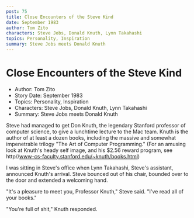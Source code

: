 ```yaml
---
post: 75
title: Close Encounters of the Steve Kind
date: September 1983
author: Tom Zito
characters: Steve Jobs, Donald Knuth, Lynn Takahashi
topics: Personality, Inspiration
summary: Steve Jobs meets Donald Knuth
---
```


# Close Encounters of the Steve Kind
* Author: Tom Zito
* Story Date: September 1983
* Topics: Personality, Inspiration
* Characters: Steve Jobs, Donald Knuth, Lynn Takahashi
* Summary: Steve Jobs meets Donald Knuth

Steve had managed to get Don Knuth, the legendary Stanford professor of computer science, to give a lunchtime lecture to the Mac team.  Knuth is the author of at least a dozen books, including the massive and somewhat impenetrable trilogy "The Art of Computer Programming."  (For an amusing look at Knuth's heady self image, and his $2.56 reward program, see http//www-cs-faculty.stanford.edu/~knuth/books.html)

I was sitting in Steve's office when Lynn Takahashi, Steve's assistant, announced Knuth's arrival.  Steve bounced out of his chair, bounded over to the door and extended a welcoming hand.

"It's a pleasure to meet you, Professor Knuth," Steve said.  "I've read all of your books."

"You're full of shit," Knuth responded.